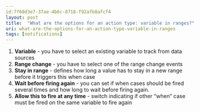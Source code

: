 ```yaml
---
id:7f60d3e7-37ae-4b6c-8718-f92afb8afcf4
layout: post
title:  "What are the options for an action type: variable in ranges?"
uri: what-are-the-options-for-an-action-type-variable-in-ranges
tags: [notifications]
---
```


1.  **Variable** - you have to select an existing variable to track from data sources
2.  **Range change** - you have to select one of the range change events
3.  **Stay in range** - defines how long a value has to stay in a new range before it triggers this when case
4.  **Wait before firing again** - you can set if when cases should be fired several times and how long to wait before firing again.
5.  **Allow this to fire at any time** - switch indicating if other “when” case must be fired on the same variable to fire again
